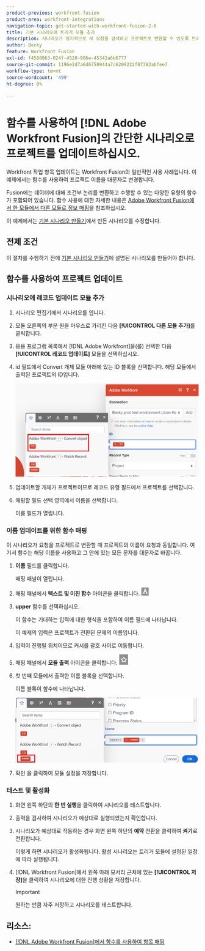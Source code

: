 ```yaml
---
product-previous: workfront-fusion
product-area: workfront-integrations
navigation-topic: get-started-with-workfront-fusion-2-0
title: 기본 시나리오에 트리거 모듈 추가
description: 시나리오가 정기적으로 새 요청을 검색하고 프로젝트로 변환할 수 있도록 트리거 모듈을 추가하는 방법을 알아봅니다.
author: Becky
feature: Workfront Fusion
exl-id: f4588063-024f-4520-986e-45342a6b6777
source-git-commit: 1196e2d7a6d6750944a7c6209222f07382abfee7
workflow-type: tm+mt
source-wordcount: '499'
ht-degree: 0%

---
```


# 함수를 사용하여 [!DNL Adobe Workfront Fusion]의 간단한 시나리오로 프로젝트를 업데이트하십시오.

Workfront 작업 항목 업데이트는 Workfront Fusion의 일반적인 사용 사례입니다. 이 예제에서는 함수를 사용하여 프로젝트 이름을 대문자로 변경합니다.

Fusion에는 데이터에 대해 조건부 논리를 변환하고 수행할 수 있는 다양한 유형의 함수가 포함되어 있습니다. 함수 사용에 대한 자세한 내용은 [Adobe Workfront Fusion에서 한 모듈에서 다른 모듈로 정보 매핑](/help/quicksilver/workfront-fusion/mapping/map-information-between-modules.md)을 참조하십시오.

이 예제에서는 [기본 시나리오 만들기](/help/quicksilver/workfront-fusion/get-started/build-practice-scenarios/create-simple-scenario.md)에서 만든 시나리오를 수정합니다.

## 전제 조건

이 절차를 수행하기 전에 [기본 시나리오 만들기](/help/quicksilver/workfront-fusion/get-started/build-practice-scenarios/create-simple-scenario.md)에 설명된 시나리오를 만들어야 합니다.

## 함수를 사용하여 프로젝트 업데이트

### 시나리오에 레코드 업데이트 모듈 추가

1. 시나리오 편집기에서 시나리오를 엽니다.
1. 모듈 오른쪽의 부분 원을 마우스로 가리킨 다음 **[!UICONTROL 다른 모듈 추가]**&#x200B;를 클릭합니다.
1. 응용 프로그램 목록에서 [!DNL Adobe Workfront]을(를) 선택한 다음 **[!UICONTROL 레코드 업데이트]** 모듈을 선택하십시오.
1. id 필드에서 Convert 개체 모듈 아래에 있는 ID 블록을 선택합니다. 해당 모듈에서 출력된 프로젝트의 ID입니다.

   ![개체 변환의 ID](assets/id-convert-object.png)

1. 업데이트할 개체가 프로젝트이므로 레코드 유형 필드에서 프로젝트를 선택합니다.
1. 매핑할 필드 선택 영역에서 이름을 선택합니다.

   이름 필드가 열립니다.

### 이름 업데이트를 위한 함수 매핑

이 시나리오가 요청을 프로젝트로 변환할 때 프로젝트의 이름이 요청과 동일합니다. 여기서 함수는 해당 이름을 사용하고 그 안에 있는 모든 문자를 대문자로 바꿉니다.

1. **이름** 필드를 클릭합니다.

   매핑 패널이 열립니다.
1. 매핑 패널에서 **텍스트 및 이진 함수** 아이콘을 클릭합니다. ![텍스트 함수 아이콘](/help/quicksilver/workfront-fusion/functions/assets/toolbar-icon-text&binary-functions.png)
1. **upper** 함수를 선택하십시오.

   이 함수는 기대하는 입력에 대한 형식을 포함하여 이름 필드에 나타납니다.

   이 예제의 입력은 프로젝트가 전환된 문제의 이름입니다.

1. 입력이 진행될 위치이므로 커서를 괄호 사이로 이동합니다.
1. 매핑 패널에서 **모듈 출력** 아이콘을 클릭합니다. ![모듈 출력 아이콘](/help/quicksilver/workfront-fusion/functions/assets/toolbar-icon-functions-you-map-from-other-modules.png)
1. 첫 번째 모듈에서 출력한 이름 블록을 선택합니다.

   이름 블록이 함수에 나타납니다.

   ![함수의 이름 블록](assets/map-name.png)

1. 확인 을 클릭하여 모듈 설정을 저장합니다.

### 테스트 및 활성화

1. 화면 왼쪽 하단의 **한 번 실행**&#x200B;을 클릭하여 시나리오를 테스트합니다.
1. 출력을 검사하여 시나리오가 예상대로 실행되었는지 확인합니다.
1. 시나리오가 예상대로 작동하는 경우 화면 왼쪽 하단의 **예약** 전환을 클릭하여 **켜기**&#x200B;로 전환합니다.

   이렇게 하면 시나리오가 활성화됩니다. 활성 시나리오는 트리거 모듈에 설정된 일정에 따라 실행됩니다.
1. [!DNL Workfront Fusion]에서 왼쪽 아래 모서리 근처에 있는 **[!UICONTROL 저장]**&#x200B;을 클릭하여 시나리오에 대한 진행 상황을 저장합니다.

   >[!IMPORTANT]
   >
   >원하는 만큼 자주 저장하고 시나리오를 테스트합니다.

## 리소스:

* [ [!DNL Adobe Workfront Fusion]에서 함수를 사용하여 항목 매핑](/help/quicksilver/workfront-fusion/mapping/map-information-between-modules.md)

